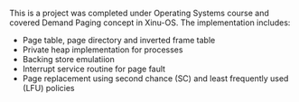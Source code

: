 This is a project was completed under Operating Systems course and covered Demand Paging concept in Xinu-OS.
The implementation includes:
* Page table, page directory and inverted frame table
* Private heap implementation for processes
* Backing store emulatiion
* Interrupt service routine for page fault
* Page replacement using second chance (SC) and least frequently used (LFU) policies


